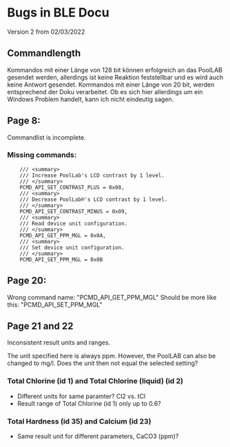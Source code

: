 # Bugs in BLE Docu

Version 2 from 02/03/2022

## Commandlength
Kommandos mit einer Länge von 128 bit können erfolgreich an das PoolLAB gesendet werden, allerdings ist keine Reaktion feststellbar und es wird auch keine Antwort gesendet.
Kommandos mit einer Länge von 20 bit, werden entsprechend der Doku verarbeitet.
Ob es sich hier allerdings um ein Windows Problem handelt, kann ich nicht eindeutig sagen.


## Page 8:
Commandlist is incomplete.

### Missing commands:
        /// <summary>
        /// Increase PoolLab's LCD contrast by 1 level.
        /// </summary>
        PCMD_API_SET_CONTRAST_PLUS = 0x08,
        /// <summary>
        /// Decrease PoolLab®'s LCD contrast by 1 level.
        /// </summary>
        PCMD_API_SET_CONTRAST_MINUS = 0x09,
        /// <summary>
        /// Read device unit configuration.
        /// </summary>
        PCMD_API_GET_PPM_MGL = 0x0A,
        /// <summary>
        /// Set device unit configuration.
        /// </summary>
        PCMD_API_SET_PPM_MGL = 0x0B

## Page 20:
Wrong command name: "PCMD_API_GET_PPM_MGL"
Should be more like this: "PCMD_API_SET_PPM_MGL"

## Page 21 and 22
Inconsistent result units and ranges.

The unit specified here is always ppm. However, the PoolLAB can also be changed to mg/l. Does the unit then not equal the selected setting?

### Total Chlorine (id 1) and Total Chlorine (liquid) (id 2)
* Different units for same paramter? Cl2 vs. tCl
* Result range of Total Chlorine (id 1) only up to 0.6?

### Total Hardness (id 35) and Calcium (id 23)
* Same result unit for different parameters, CaCO3 (ppm)?